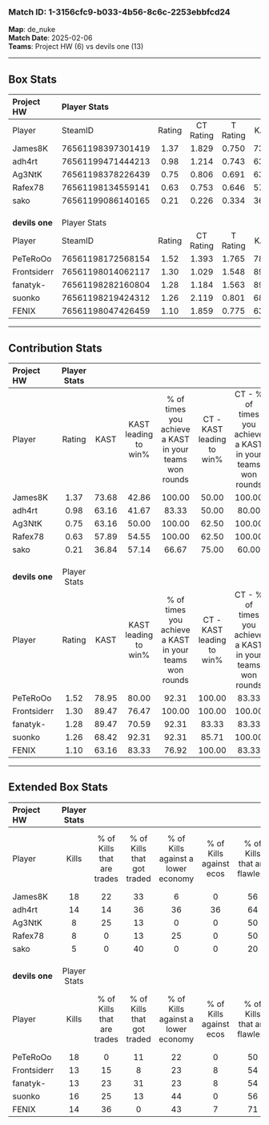 ### Match ID: 1-3156cfc9-b033-4b56-8c6c-2253ebbfcd24  
**Map**: de_nuke  
**Match Date**: 2025-02-06  
**Teams**: Project HW (6) vs devils one (13)  

---  

## Box Stats  

| **Project HW** | Player Stats      |        |           |          |       |       |       |         |        |      |     |
| :- | :- | :-: | :-: | :-: | :-: | :-: | :-: | :-: | :-: | :-: | :-: |
| Player         | SteamID           | Rating | CT Rating | T Rating | KAST  |  ADR  | Kills | Assists | Deaths | K/D  | HS% |
| James8K        | 76561198397301419 |  1.37  |   1.829   |  0.750   | 73.68 | 107.5 |  18   |    5    |   15   | 1.20 | 33  |
| adh4rt         | 76561199471444213 |  0.98  |   1.214   |  0.743   | 63.16 | 80.7  |  14   |    3    |   16   | 0.88 | 50  |
| Ag3NtK         | 76561198378226439 |  0.75  |   0.806   |  0.691   | 63.16 | 51.5  |   8   |    2    |   11   | 0.73 | 100 |
| Rafex78        | 76561198134559141 |  0.63  |   0.753   |  0.646   | 57.89 | 62.2  |   8   |    6    |   16   | 0.50 | 25  |
| sako           | 76561199086140165 |  0.21  |   0.226   |  0.334   | 36.84 | 31.5  |   5   |    0    |   16   | 0.31 | 80  |
|                |                   |        |           |          |       |       |       |         |        |      |     |
|                |                   |        |           |          |       |       |       |         |        |      |     |
|                |                   |        |           |          |       |       |       |         |        |      |     |
| **devils one** | Player Stats      |        |           |          |       |       |       |         |        |      |     |
| Player         | SteamID           | Rating | CT Rating | T Rating | KAST  |  ADR  | Kills | Assists | Deaths | K/D  | HS% |
| PeTeRoOo       | 76561198172568154 |  1.52  |   1.393   |  1.765   | 78.95 | 117.7 |  18   |    9    |   13   | 1.38 | 50  |
| Frontsiderr    | 76561198014062117 |  1.30  |   1.029   |  1.548   | 89.47 | 77.8  |  13   |    5    |   10   | 1.30 | 38  |
| fanatyk-       | 76561198282160804 |  1.28  |   1.184   |  1.563   | 89.47 | 71.8  |  13   |    5    |   10   | 1.30 | 61  |
| suonko         | 76561198219424312 |  1.26  |   2.119   |  0.801   | 68.42 | 74.5  |  16   |    2    |   10   | 1.60 | 43  |
| FENIX          | 76561198047426459 |  1.10  |   1.859   |  0.775   | 63.16 | 66.5  |  14   |    2    |   10   | 1.40 | 21  |
---  

## Contribution Stats  

| **Project HW** | Player Stats |       |                      |                                                        |                           |                                                             |                          |                                                            |
| :- | :-: | :-: | :-: | :-: | :-: | :-: | :-: | :-: |
| Player         |    Rating    | KAST  | KAST leading to win% | % of times you achieve a KAST in your teams won rounds | CT - KAST leading to win% | CT - % of times you achieve a KAST in your teams won rounds | T - KAST leading to win% | T - % of times you achieve a KAST in your teams won rounds |
| James8K        |     1.37     | 73.68 |        42.86         |                         100.00                         |           50.00           |                           100.00                            |          25.00           |                           100.00                           |
| adh4rt         |     0.98     | 63.16 |        41.67         |                         83.33                          |           50.00           |                            80.00                            |          25.00           |                           100.00                           |
| Ag3NtK         |     0.75     | 63.16 |        50.00         |                         100.00                         |           62.50           |                           100.00                            |          25.00           |                           100.00                           |
| Rafex78        |     0.63     | 57.89 |        54.55         |                         100.00                         |           62.50           |                           100.00                            |          33.33           |                           100.00                           |
| sako           |     0.21     | 36.84 |        57.14         |                         66.67                          |           75.00           |                            60.00                            |          33.33           |                           100.00                           |
|                |              |       |                      |                                                        |                           |                                                             |                          |                                                            |
|                |              |       |                      |                                                        |                           |                                                             |                          |                                                            |
|                |              |       |                      |                                                        |                           |                                                             |                          |                                                            |
| **devils one** | Player Stats |       |                      |                                                        |                           |                                                             |                          |                                                            |
| Player         |    Rating    | KAST  | KAST leading to win% | % of times you achieve a KAST in your teams won rounds | CT - KAST leading to win% | CT - % of times you achieve a KAST in your teams won rounds | T - KAST leading to win% | T - % of times you achieve a KAST in your teams won rounds |
| PeTeRoOo       |     1.52     | 78.95 |        80.00         |                         92.31                          |          100.00           |                            83.33                            |          70.00           |                           100.00                           |
| Frontsiderr    |     1.30     | 89.47 |        76.47         |                         100.00                         |          100.00           |                           100.00                            |          63.64           |                           100.00                           |
| fanatyk-       |     1.28     | 89.47 |        70.59         |                         92.31                          |           83.33           |                            83.33                            |          63.64           |                           100.00                           |
| suonko         |     1.26     | 68.42 |        92.31         |                         92.31                          |           85.71           |                           100.00                            |          100.00          |                           85.71                            |
| FENIX          |     1.10     | 63.16 |        83.33         |                         76.92                          |          100.00           |                            83.33                            |          71.43           |                           71.43                            |
---  

## Extended Box Stats  

| **Project HW** | Player Stats |                            |                            |                                    |                         |                              |                                 |        |                             |                                     |                          |                               |                            |
| :- | :-: | :-: | :-: | :-: | :-: | :-: | :-: | :-: | :-: | :-: | :-: | :-: | :-: |
| Player         |    Kills     | % of Kills that are trades | % of Kills that got traded | % of Kills against a lower economy | % of Kills against ecos | % of Kills that are flawless | % of Kills that are close duels | Deaths | % of Deaths that get traded | % of Deaths against a lower economy | % of Deaths against ecos | % of Deaths that are flawless | % of Deaths that are close |
| James8K        |      18      |             22             |             33             |                 6                  |            0            |              56              |                6                |   15   |             13              |                  7                  |            0             |              47               |             7              |
| adh4rt         |      14      |             14             |             36             |                 36                 |           36            |              64              |               14                |   16   |             13              |                  6                  |            0             |              63               |             6              |
| Ag3NtK         |      8       |             25             |             13             |                 0                  |            0            |              50              |                0                |   11   |              0              |                 18                  |            9             |              64               |             9              |
| Rafex78        |      8       |             0              |             13             |                 25                 |            0            |              50              |                0                |   16   |             19              |                  6                  |            0             |              44               |             13             |
| sako           |      5       |             0              |             40             |                 0                  |            0            |              20              |               20                |   16   |             13              |                  6                  |            0             |              69               |             0              |
|                |              |                            |                            |                                    |                         |                              |                                 |        |                             |                                     |                          |                               |                            |
|                |              |                            |                            |                                    |                         |                              |                                 |        |                             |                                     |                          |                               |                            |
|                |              |                            |                            |                                    |                         |                              |                                 |        |                             |                                     |                          |                               |                            |
| **devils one** | Player Stats |                            |                            |                                    |                         |                              |                                 |        |                             |                                     |                          |                               |                            |
| Player         |    Kills     | % of Kills that are trades | % of Kills that got traded | % of Kills against a lower economy | % of Kills against ecos | % of Kills that are flawless | % of Kills that are close duels | Deaths | % of Deaths that get traded | % of Deaths against a lower economy | % of Deaths against ecos | % of Deaths that are flawless | % of Deaths that are close |
| PeTeRoOo       |      18      |             0              |             11             |                 22                 |            0            |              50              |                0                |   13   |             31              |                 15                  |            8             |              31               |             23             |
| Frontsiderr    |      13      |             15             |             8              |                 23                 |            8            |              54              |               15                |   10   |             30              |                 20                  |            10            |              60               |             0              |
| fanatyk-       |      13      |             23             |             31             |                 23                 |            8            |              54              |                8                |   10   |             50              |                 30                  |            10            |              70               |             0              |
| suonko         |      16      |             25             |             13             |                 44                 |            0            |              56              |                6                |   10   |             10              |                 20                  |            10            |              60               |             0              |
| FENIX          |      14      |             36             |             0              |                 43                 |            7            |              71              |                7                |   10   |             20              |                 30                  |            10            |              60               |             10             |
